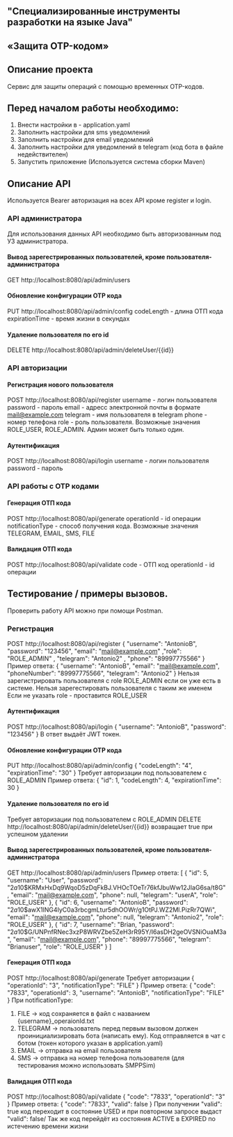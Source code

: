 ## "Специализированные инструменты разработки на языке Java"
## «Защита OTP-кодом»

## Описание проекта
Сервис для защиты операций с помощью временных OTP-кодов.

## Перед началом работы необходимо:
  1. Внести настройки в - application.yaml
  2. Заполнить настройки для sms уведомлений
  3. Заполнить настройки для email уведомлений
  4. Заполнить настройки для уведомлений в telegram (код бота в файле недействителен)
  5. Запустить приложение (Используется система сборки Maven)

## Описание API
Используется Bearer авторизация на всех API кроме register и login.

### API администратора
Для использования данных API необходимо быть авторизованным под УЗ администратора.

#### Вывод зарегестрированных пользователей, кроме пользователя-администратора
GET http://localhost:8080/api/admin/users

#### Обновление конфигурации OTP кода
PUT http://localhost:8080/api/admin/config
codeLength - длина ОТП кода
expirationTime - время жизни в секундах

#### Удаление пользователя по его id
DELETE http://localhost:8080/api/admin/deleteUser/{{id}}

### API авторизации
#### Регистрация нового пользователя
POST http://localhost:8080/api/register
username - логин пользователя
password - пароль
email - адресс электронной почты в формате mail@example.com
telegram - имя пользователя в telegram
phone - номер телефона 
role - роль пользователя. Возможные значения ROLE_USER, ROLE_ADMIN. Админ может быть только один.

#### Аутентификация
POST http://localhost:8080/api/login
username - логин пользователя
password - пароль

### API работы с OTP кодами
####  Генерация ОТП кода
POST http://localhost:8080/api/generate
operationId - id операции
notificationType - способ получения кода. Возможные значения TELEGRAM, EMAIL, SMS, FILE

#### Валидация ОТП кода
POST http://localhost:8080/api/validate
code - ОТП код
operationId - id операции

## Тестирование / примеры вызовов.
Проверить работу API можно при помощи Postman.
### Регистрация
POST http://localhost:8080/api/register
{
    "username": "AntonioB",
    "password": "123456",
    "email": "mail@example.com"
    ,"role": "ROLE_ADMIN"
    , "telegram": "Antonio2"
    , "phone": "89997775566"
}
Пример ответа:
{
    "username": "AntonioB",
    "email": "mail@example.com",
    "phoneNumber": "89997775566",
    "telegram": "Antonio2"
}
Нельзя зарегистрировать пользователя с role ROLE_ADMIN если он уже есть в системе.
Нельзя зарегестировать пользователя с таким же именем
Если не указать role - проставится ROLE_USER

#### Аутентификация
POST http://localhost:8080/api/login
{
    "username": "AntonioB",
    "password": "123456"
}
В ответ выдаёт JWT токен.

#### Обновление конфигурации OTP кода
PUT http://localhost:8080/api/admin/config
{
    "codeLength": "4",
    "expirationTime": "30"
}
Требует авторизации под пользователем с ROLE_ADMIN
Пример ответа:
{
    "id": 1,
    "codeLength": 4,
    "expirationTime": 30
}

#### Удаление пользователя по его id
Требует авторизации под пользователем с ROLE_ADMIN
DELETE http://localhost:8080/api/admin/deleteUser/{{id}}
возвращает true при успешном удалении

#### Вывод зарегестрированных пользователей, кроме пользователя-администратора
GET http://localhost:8080/api/admin/users
Пример ответа:
[
    {
        "id": 5,
        "username": "User",
        "password": "$2a$10$KRMxHxDq9WqoD5zDqFkBJ.VHOcTOeTr76kfJbuWw12JIaG6sa/t8G",
        "email": "mail@example.com",
        "phone": null,
        "telegram": "userA",
        "role": "ROLE_USER"
    },
    {
        "id": 6,
        "username": "AntonioB",
        "password": "$2a$10$awX1lNG4IyC0a3rbcgmLtur5dhOOWr/g1OtPJ.WZ2Ml.PizRr7QWi",
        "email": "mail@example.com",
        "phone": null,
        "telegram": "Antonio2",
        "role": "ROLE_USER"
    },
    {
        "id": 7,
        "username": "Brian,
        "password": "$2a$10$G/UNPnfRNec3xzP8WRVZbe5ZeH3rR95Y/I6asDH2geOVSNiOuaM3a",
        "email": "mail@example.com",
        "phone": "89997775566",
        "telegram": "Brianuser",
        "role": "ROLE_USER"
    }
]

####  Генерация ОТП кода
POST http://localhost:8080/api/generate
Требует авторизации 
{
    "operationId": "3",
    "notificationType": "FILE"
}
Пример ответа:
{
    "code": "7833",
    "operationId": 3,
    "username": "AntonioB",
    "notificationType": "FILE"
}
При notificationType:
1. FILE -> код сохраняется в файл с названием {username}_operaionId.txt
2. TELEGRAM -> пользователь перед первым вызовом должен проинициализировать бота (написать ему). Код отправляется в чат с ботом (токен которого указан в application.yaml) 
3. EMAIL -> отправка на email пользователя
4. SMS -> отправка на номер телефона пользователя (для тестирования можно использовать SMPPSim)


#### Валидация ОТП кода
POST http://localhost:8080/api/validate
{
    "code": "7833",
    "operationId": "3"
}
Пример ответа:
{
    "code": "7833",
    "valid": false
}
При получении "valid": true код переходит в состояние USED и при повторном запросе выдаст "valid": false/
Так же код перейдёт из состояния ACTIVE в EXPIRED по истечению времени жизни
